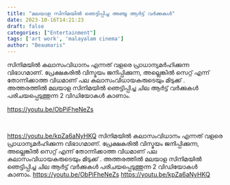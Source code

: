 ```yaml
---
title: "മലയാള സിനിമയിൽ ഞെട്ടിപ്പിച്ച അഞ്ചു ആർട്ട് വർക്കുകൾ"
date: 2023-10-16T14:21:23
draft: false
categories: ["Entertainment"]
tags: ['art work', 'malayalam cinema']
author: "Beaumaris"
---
```


സിനിമയിൽ കലാസംവിധാനം എന്നത് വളരെ പ്രാധാന്യമർഹിക്കുന്ന വിഭാഗമാണ്. പ്രേക്ഷകരിൽ വിസ്മയം ജനിപ്പിക്കുന്ന, അല്ലെങ്കിൽ സെറ്റ് എന്ന് തോന്നിക്കാത്ത വിധമാണ് പല കലാസംവിധായകരുടെയും മിടുക്ക് . അത്തരത്തിൽ മലയാള സിനിമയിൽ ഞെട്ടിപ്പിച്ച ചില ആർട്ട് വർക്കുകൾ പരിചയപ്പെടുത്തുന്ന 2 വിഡിയോകൾ കാണാം.

https://youtu.be/ObPiFheNeZs

&nbsp;

https://youtu.be/kpZa6aNyHKQ
സിനിമയിൽ കലാസംവിധാനം എന്നത് വളരെ പ്രാധാന്യമർഹിക്കുന്ന വിഭാഗമാണ്. പ്രേക്ഷകരിൽ വിസ്മയം ജനിപ്പിക്കുന്ന, അല്ലെങ്കിൽ സെറ്റ് എന്ന് തോന്നിക്കാത്ത വിധമാണ് പല കലാസംവിധായകരുടെയും മിടുക്ക് . അത്തരത്തിൽ മലയാള സിനിമയിൽ ഞെട്ടിപ്പിച്ച ചില ആർട്ട് വർക്കുകൾ പരിചയപ്പെടുത്തുന്ന 2 വിഡിയോകൾ കാണാം. https://youtu.be/ObPiFheNeZs https://youtu.be/kpZa6aNyHKQ
